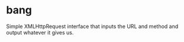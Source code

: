 bang
====

Simple XMLHttpRequest interface that inputs the URL and method and output whatever it gives us.

